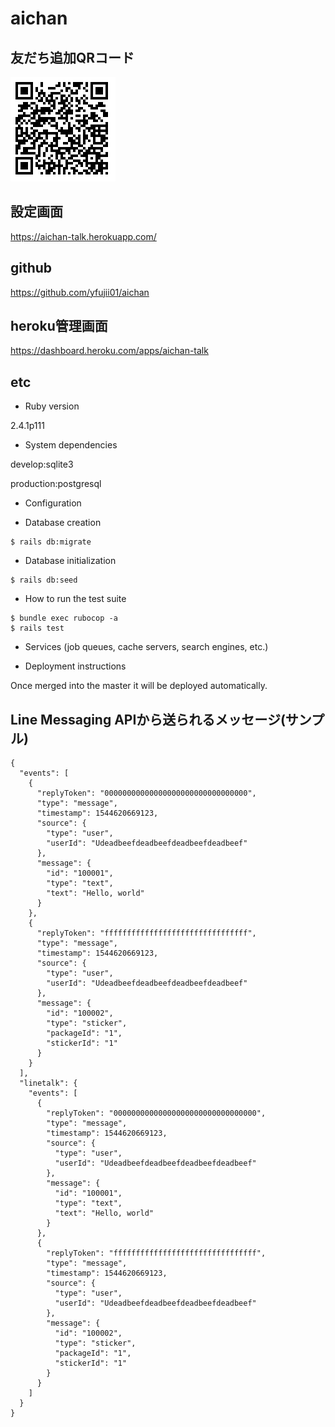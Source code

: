 # aichan

## 友だち追加QRコード

![友達追加QRコード](doc/img/qr.png "友達追加QRコード")

## 設定画面

https://aichan-talk.herokuapp.com/

## github

https://github.com/yfujii01/aichan

## heroku管理画面

https://dashboard.heroku.com/apps/aichan-talk

## etc

* Ruby version

2.4.1p111

* System dependencies

develop:sqlite3

production:postgresql

* Configuration

* Database creation

```
$ rails db:migrate
```

* Database initialization

```
$ rails db:seed
```

* How to run the test suite

```
$ bundle exec rubocop -a
$ rails test
```

* Services (job queues, cache servers, search engines, etc.)

* Deployment instructions

Once merged into the master it will be deployed automatically.

## Line Messaging APIから送られるメッセージ(サンプル)

```
{
  "events": [
    {
      "replyToken": "00000000000000000000000000000000",
      "type": "message",
      "timestamp": 1544620669123,
      "source": {
        "type": "user",
        "userId": "Udeadbeefdeadbeefdeadbeefdeadbeef"
      },
      "message": {
        "id": "100001",
        "type": "text",
        "text": "Hello, world"
      }
    },
    {
      "replyToken": "ffffffffffffffffffffffffffffffff",
      "type": "message",
      "timestamp": 1544620669123,
      "source": {
        "type": "user",
        "userId": "Udeadbeefdeadbeefdeadbeefdeadbeef"
      },
      "message": {
        "id": "100002",
        "type": "sticker",
        "packageId": "1",
        "stickerId": "1"
      }
    }
  ],
  "linetalk": {
    "events": [
      {
        "replyToken": "00000000000000000000000000000000",
        "type": "message",
        "timestamp": 1544620669123,
        "source": {
          "type": "user",
          "userId": "Udeadbeefdeadbeefdeadbeefdeadbeef"
        },
        "message": {
          "id": "100001",
          "type": "text",
          "text": "Hello, world"
        }
      },
      {
        "replyToken": "ffffffffffffffffffffffffffffffff",
        "type": "message",
        "timestamp": 1544620669123,
        "source": {
          "type": "user",
          "userId": "Udeadbeefdeadbeefdeadbeefdeadbeef"
        },
        "message": {
          "id": "100002",
          "type": "sticker",
          "packageId": "1",
          "stickerId": "1"
        }
      }
    ]
  }
}
```